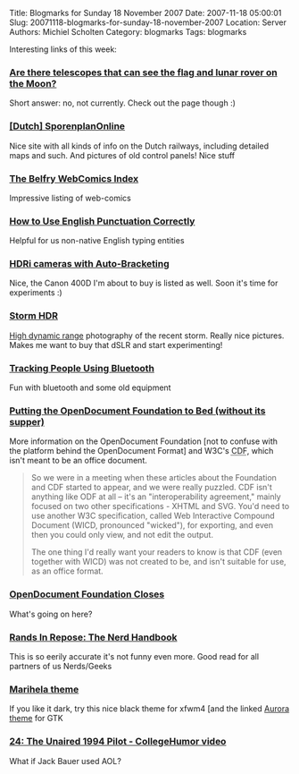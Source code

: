 Title: Blogmarks for Sunday 18 November 2007
Date: 2007-11-18 05:00:01
Slug: 20071118-blogmarks-for-sunday-18-november-2007
Location: Server
Authors: Michiel Scholten
Category: blogmarks
Tags: blogmarks

<p>Interesting links of this week:</p>
<h3><a href="http://curious.astro.cornell.edu/question.php?number=134">Are there telescopes that can see the flag and lunar rover on the Moon?</a></h3>
<p>Short answer: no, not currently. Check out the page though :)</p>
<h3><a href="http://www.sporenplan.nl/">[Dutch] SporenplanOnline</a></h3>
<p>Nice site with all kinds of info on the Dutch railways, including detailed maps and such. And pictures of old control panels! Nice stuff</p>
<h3><a href="http://www.belfry.com/comics/">The Belfry WebComics Index</a></h3>
<p>Impressive listing of web-comics</p>
<h3><a href="http://www.wikihow.com/Use-English-Punctuation-Correctly">How to Use English Punctuation Correctly</a></h3>
<p>Helpful for us non-native English typing entities</p>
<h3><a href="http://www.mediachance.com/hdri/bracketlist.html">HDRi cameras with Auto-Bracketing</a></h3>
<p>Nice, the Canon 400D I'm about to buy is listed as well. Soon it's time for experiments :)</p>
<h3><a href="http://englishrussia.com/?p=1639">Storm HDR</a></h3>
<p><a href="http://en.wikipedia.org/wiki/High_dynamic_range_imaging">High dynamic range</a> photography of the recent storm. Really nice pictures. Makes me want to buy that dSLR and start experimenting!</p>
<h3><a href="http://yro.slashdot.org/article.pl?sid=07/11/11/131255">Tracking People Using Bluetooth</a></h3>
<p>Fun with bluetooth and some old equipment</p>
<h3><a href="http://www.consortiuminfo.org/standardsblog/article.php?story=20071109070012244">Putting the OpenDocument Foundation to Bed (without its supper)</a></h3>
<p>More information on the OpenDocument Foundation [not to confuse with the platform behind the OpenDocument Format] and W3C's <acronym title="http://en.wikipedia.org/wiki/Compound_Document_Format">CDF</acronym>, which isn't meant to be an office document.</p>

<blockquote><p>So we were in a meeting when these articles about the Foundation and CDF started to appear, and we were really puzzled.  CDF isn't anything like ODF at all – it's an "interoperability agreement," mainly focused on two other specifications - XHTML and SVG.  You'd need to use another W3C specification, called Web Interactive Compound Document (WICD, pronounced "wicked"), for exporting, and even then you could only view, and not edit the output.</p>

<p>The one thing I'd really want your readers to know is that CDF (even together with WICD) was not created to be, and isn't suitable for use, as an office format.</p></blockquote>
<h3><a href="http://slashdot.org/article.pl?sid=07/11/11/1930211">OpenDocument Foundation Closes</a></h3>
<p>What's going on here?</p>
<h3><a href="http://www.randsinrepose.com/archives/2007/11/11/the_nerd_handbook.html">Rands In Repose: The Nerd Handbook</a></h3>
<p>This is so eerily accurate it's not funny even more. Good read for all partners of us Nerds/Geeks</p>
<h3><a href="http://mmassonnet.blogspot.com/2007/11/marihela-update.html">Marihela theme</a></h3>
<p>If you like it dark, try this nice black theme for xfwm4 [and the linked <a href="http://www.gnome-look.org/content/show.php/Aurora+Gtk+Engine?content=56438">Aurora theme</a> for GTK</p>
<h3><a href="http://www.collegehumor.com/video:1788161">24: The Unaired 1994 Pilot - CollegeHumor video</a></h3>
<p>What if Jack Bauer used AOL?</p>
